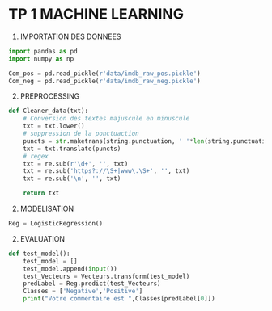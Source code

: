 # TP 1 MACHINE LEARNING


1. IMPORTATION DES DONNEES

```python
import pandas as pd
import numpy as np

Com_pos = pd.read_pickle(r'data/imdb_raw_pos.pickle')
Com_neg = pd.read_pickle(r'data/imdb_raw_neg.pickle')
```

2. PREPROCESSING

```python
def Cleaner_data(txt):
    # Conversion des textes majuscule en minuscule
    txt = txt.lower()
    # suppression de la ponctuaction 
    puncts = str.maketrans(string.punctuation, ' '*len(string.punctuation))
    txt = txt.translate(puncts)
    # regex
    txt = re.sub(r'\d+', '', txt)
    txt = re.sub('https?://\S+|www\.\S+', '', txt)
    txt = re.sub('\n', '', txt)

    return txt
```

2. MODELISATION
```python
Reg = LogisticRegression()
```

2. EVALUATION
```python
def test_model():
    test_model = []
    test_model.append(input())
    test_Vecteurs = Vecteurs.transform(test_model)
    predLabel = Reg.predict(test_Vecteurs)
    Classes = ['Negative','Positive']
    print("Votre commentaire est ",Classes[predLabel[0]])
```